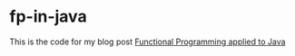 # fp-in-java
This is the code for my blog post [Functional Programming applied to Java](https://johanbasson.net/posts/fp-applied-to-java/)
